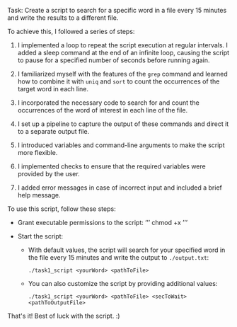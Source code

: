 Task: Create a script to search for a specific word in a file every 15 minutes and write the results to a different file.

To achieve this, I followed a series of steps:

1. I implemented a loop to repeat the script execution at regular intervals. I added a sleep command at the end of an infinite loop, causing the script to pause for a specified number of seconds before running again.

2. I familiarized myself with the features of the `grep` command and learned how to combine it with `uniq` and `sort` to count the occurrences of the target word in each line.

3. I incorporated the necessary code to search for and count the occurrences of the word of interest in each line of the file.

4. I set up a pipeline to capture the output of these commands and direct it to a separate output file.

5. I introduced variables and command-line arguments to make the script more flexible.

6. I implemented checks to ensure that the required variables were provided by the user.

7. I added error messages in case of incorrect input and included a brief help message.



To use this script, follow these steps:

- Grant executable permissions to the script:
    ʼʼʼ
    chmod +x <pathToScript>
    ʼʼʼ

- Start the script:
  - With default values, the script will search for your specified word in the file every 15 minutes and write the output to `./output.txt`:
    ```
    ./task1_script <yourWord> <pathToFile>
    ```
  - You can also customize the script by providing additional values:
    ```
    ./task1_script <yourWord> <pathToFile> <secToWait> <pathToOutputFile>
    ```

That's it! Best of luck with the script. :)
